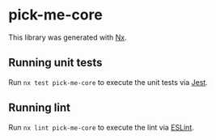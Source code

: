 # pick-me-core

This library was generated with [Nx](https://nx.dev).

## Running unit tests

Run `nx test pick-me-core` to execute the unit tests via [Jest](https://jestjs.io).

## Running lint

Run `nx lint pick-me-core` to execute the lint via [ESLint](https://eslint.org/).
